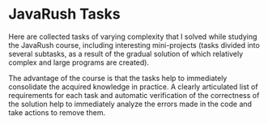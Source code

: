 # JavaRush Tasks
Here are collected tasks of varying complexity that I solved while studying the JavaRush course, including interesting mini-projects (tasks divided into several subtasks, as a result of the gradual solution of which relatively complex and large programs are created).

The advantage of the course is that the tasks help to immediately consolidate the acquired knowledge in practice. A clearly articulated list of requirements for each task and automatic verification of the correctness of the solution help to immediately analyze the  errors made  in the code and take actions to remove them.
